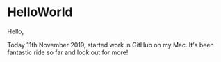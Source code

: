 # HelloWorld

Hello,

Today 11th November 2019, started work in GitHub on my Mac.
It's been fantastic ride so far and look out for more!
